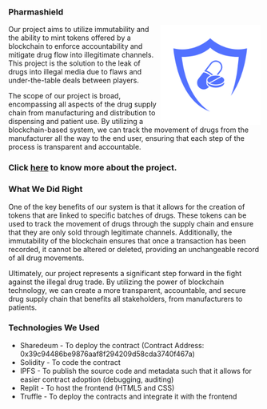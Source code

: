 ### Pharmashield

<a href="https://pharmashield.sanjayrao3.repl.co/"><img align="right" src="assets/transparent-logo.png" width=200></a>

Our project aims to utilize immutability and the ability to mint tokens offered by a blockchain to enforce accountability and mitigate drug flow into illegitimate channels. This project is the solution to the leak of drugs into illegal media due to flaws and under-the-table deals between players.

The scope of our project is broad, encompassing all aspects of the drug supply chain from manufacturing and distribution to dispensing and patient use. By utilizing a blockchain-based system, we can track the movement of drugs from the manufacturer all the way to the end user, ensuring that each step of the process is transparent and accountable.

### Click [here](https://pharmashield.sanjayrao3.repl.co/project-brief.pdf) to know more about the project.

### What We Did Right

One of the key benefits of our system is that it allows for the creation of tokens that are linked to specific batches of drugs. These tokens can be used to track the movement of drugs through the supply chain and ensure that they are only sold through legitimate channels. Additionally, the immutability of the blockchain ensures that once a transaction has been recorded, it cannot be altered or deleted, providing an unchangeable record of all drug movements.

Ultimately, our project represents a significant step forward in the fight against the illegal drug trade. By utilizing the power of blockchain technology, we can create a more transparent, accountable, and secure drug supply chain that benefits all stakeholders, from manufacturers to patients.

### Technologies We Used

- Sharedeum - To deploy the contract (Contract Address: 0x39c94486be9876aaf8f294209d58cda3740f467a)
- Solidity - To code the contract
- IPFS - To publish the source code and metadata such that it allows for easier contract adoption (debugging, auditing)
- Replit - To host the frontend (HTML5 and CSS)
- Truffle - To deploy the contracts and integrate it with the frontend
